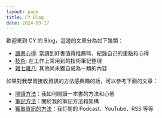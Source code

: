 ```yaml
---
layout: page
title: CY Blog
date: 2024-09-17
---
```


歡迎來到 CY 的 Blog，這邊的文章分為如下幾類：

* [讀書心得](/categories/讀書心得/): 當讀到好書值得推薦時，紀錄自己的重點和心得
* [技術](/categories/技術/): 在工作上常用到的技術筆記整理
* [雜七雜八](/categories/雜七雜八/): 其他尚未獨自成為一類的內容

如果對我學習接收資訊的方法感興趣的話，可以參考下面的文章：

* [閱讀方法](2024/09/29/閱讀是一種朋友間的對話/)：我如何閱讀一本書的方法和心態
* [筆記方法](2024/11/03/筆記：自己的外部大腦/)：關於我的筆記方法和架構
* [獲取資訊的方法](2024/09/22/獲取資訊來源的方法/)：我訂閱的 Podcast、YouTube、RSS 等等

